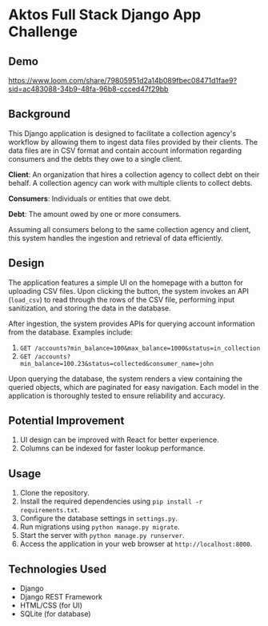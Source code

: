 # Aktos Full Stack Django App Challenge

## Demo
https://www.loom.com/share/79805951d2a14b089fbec08471d1fae9?sid=ac483088-34b9-48fa-96b8-ccced47f29bb

## Background

This Django application is designed to facilitate a collection agency's workflow by allowing them to ingest data files provided by their clients. The data files are in CSV format and contain account information regarding consumers and the debts they owe to a single client.

**Client**: An organization that hires a collection agency to collect debt on their behalf. A collection agency can work with multiple clients to collect debts.

**Consumers**: Individuals or entities that owe debt.

**Debt**: The amount owed by one or more consumers.

Assuming all consumers belong to the same collection agency and client, this system handles the ingestion and retrieval of data efficiently.

## Design

The application features a simple UI on the homepage with a button for uploading CSV files. Upon clicking the button, the system invokes an API (`load_csv`) to read through the rows of the CSV file, performing input sanitization, and storing the data in the database. 

After ingestion, the system provides APIs for querying account information from the database. Examples include:

1. `GET /accounts?min_balance=100&max_balance=1000&status=in_collection`
2. `GET /accounts?min_balance=100.23&status=collected&consumer_name=john`

Upon querying the database, the system renders a view containing the queried objects, which are paginated for easy navigation. Each model in the application is thoroughly tested to ensure reliability and accuracy.

## Potential Improvement

1. UI design can be improved with React for better experience.
2. Columns can be indexed for faster lookup performance.

## Usage

1. Clone the repository.
2. Install the required dependencies using `pip install -r requirements.txt`.
3. Configure the database settings in `settings.py`.
4. Run migrations using `python manage.py migrate`.
5. Start the server with `python manage.py runserver`.
6. Access the application in your web browser at `http://localhost:8000`.

## Technologies Used

- Django
- Django REST Framework
- HTML/CSS (for UI)
- SQLite (for database)
